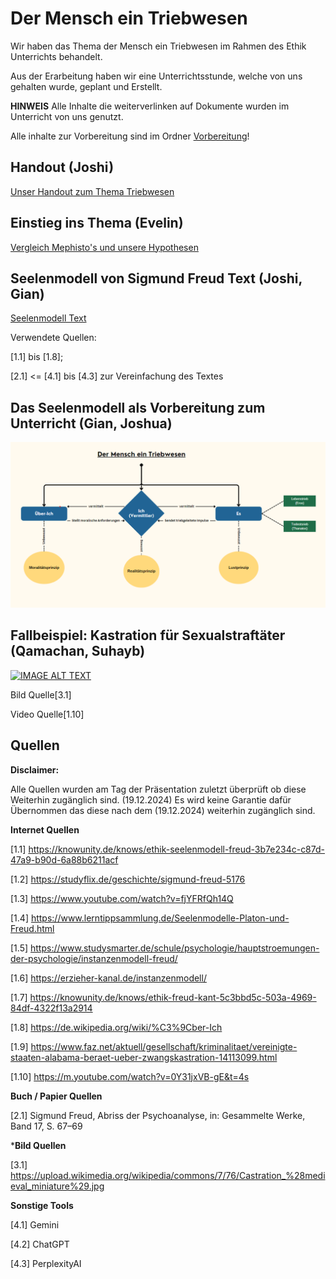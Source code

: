 # Der Mensch ein Triebwesen

Wir haben das Thema der Mensch ein Triebwesen im Rahmen des Ethik Unterrichts behandelt.

Aus der Erarbeitung haben wir eine Unterrichtsstunde, welche von uns gehalten wurde, geplant und Erstellt.

**HINWEIS**
Alle Inhalte die weiterverlinken auf Dokumente wurden im Unterricht von uns genutzt.

Alle inhalte zur Vorbereitung sind im Ordner [Vorbereitung](Vorbereitung)!



## Handout (Joshi)

[Unser Handout zum Thema Triebwesen](Unterricht/Handout/Mensch_Triebwesen_Handout.pdf)



## Einstieg ins Thema (Evelin)

[Vergleich Mephisto's und unsere Hypothesen](Unterricht/Einstieg/2_06_Ethik_Hypothese.pdf)



## Seelenmodell von Sigmund Freud Text (Joshi, Gian)

[Seelenmodell Text](Unterricht/Sigmund-Freud-Seelenmodell-Text/SigmundFreud_Seelenmodell_Text_Gian-Joshua.pdf) 

Verwendete Quellen:

[1.1] bis [1.8]; 

[2.1] <= [4.1] bis [4.3] zur Vereinfachung des Textes



## Das Seelenmodell als Vorbereitung zum Unterricht (Gian, Joshua)

![Image Alt Text](Unterricht/Seelenmodell/Seelenmodell_tafelbild.png)



## Fallbeispiel: Kastration für Sexualstraftäter (Qamachan, Suhayb)

[![IMAGE ALT TEXT](https://upload.wikimedia.org/wikipedia/commons/7/76/Castration_%28medieval_miniature%29.jpg)](https://m.youtube.com/watch?v=0Y31jxVB-gE&t=4s "Video Title")

Bild Quelle[3.1]

Video Quelle[1.10]



## Quellen

**Disclaimer:**

Alle Quellen wurden am Tag der Präsentation zuletzt überprüft ob diese Weiterhin zugänglich sind. (19.12.2024)
Es wird keine Garantie dafür Übernommen das diese nach dem (19.12.2024) weiterhin zugänglich sind.

**Internet Quellen**

[1.1] https://knowunity.de/knows/ethik-seelenmodell-freud-3b7e234c-c87d-47a9-b90d-6a88b6211acf

[1.2] https://studyflix.de/geschichte/sigmund-freud-5176

[1.3] https://www.youtube.com/watch?v=fjYFRfQh14Q

[1.4] https://www.lerntippsammlung.de/Seelenmodelle-Platon-und-Freud.html

[1.5] https://www.studysmarter.de/schule/psychologie/hauptstroemungen-der-psychologie/instanzenmodell-freud/

[1.6] https://erzieher-kanal.de/instanzenmodell/

[1.7] https://knowunity.de/knows/ethik-freud-kant-5c3bbd5c-503a-4969-84df-4322f13a2914

[1.8] https://de.wikipedia.org/wiki/%C3%9Cber-Ich

[1.9] https://www.faz.net/aktuell/gesellschaft/kriminalitaet/vereinigte-staaten-alabama-beraet-ueber-zwangskastration-14113099.html

[1.10] https://m.youtube.com/watch?v=0Y31jxVB-gE&t=4s


**Buch / Papier Quellen**

 [2.1] Sigmund Freud, Abriss der Psychoanalyse, in: Gesammelte Werke, Band 17, S. 67–69


***Bild Quellen**

[3.1] https://upload.wikimedia.org/wikipedia/commons/7/76/Castration_%28medieval_miniature%29.jpg


**Sonstige Tools**

[4.1] Gemini

[4.2] ChatGPT

[4.3] PerplexityAI



